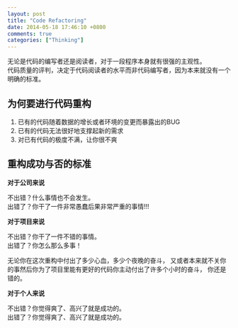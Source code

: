 ```yaml
---
layout: post
title: "Code Refactoring"
date: 2014-05-18 17:46:10 +0800
comments: true
categories: ["Thinking"]
---
```


无论是代码的编写者还是阅读者，对于一段程序本身就有很强的主观性。<br>
代码质量的评判，决定于代码阅读者的水平而非代码编写者，因为本来就没有一个明确的标准。

## 为何要进行代码重构

1. 已有的代码随着数据的增长或者环境的变更而暴露出的BUG
2. 已有的代码无法很好地支撑起新的需求
3. 对已有代码的极度不满，让你很不爽

## 重构成功与否的标准

**对于公司来说**

不出错？什么事情也不会发生。<br>
出错了？你干了一件非常愚蠢后果非常严重的事情!!!

**对于项目来说**

不出错？你干了一件不错的事情。<br>
出错了？你怎么那么多事！

无论你在这次重构中付出了多少心血，多少个夜晚的奋斗，
又或者本来就不关你的事然后你为了项目里能有更好的代码你主动付出了许多个小时的奋斗，
你还是错的。

**对于个人来说**

不出错？你觉得爽了、高兴了就是成功的。<br>
出错了？你觉得爽了、高兴了就是成功的。
